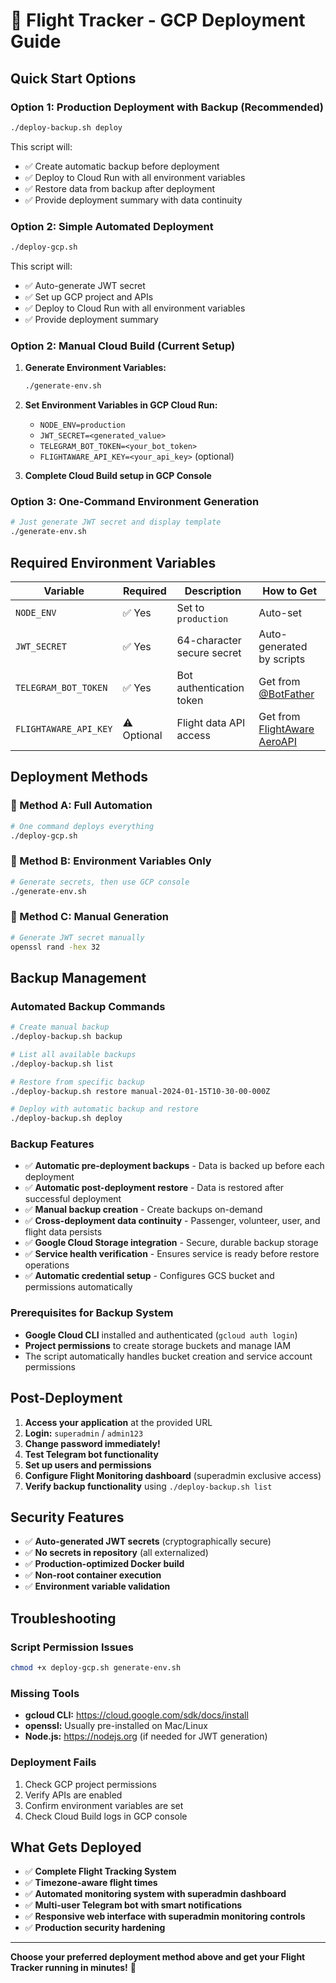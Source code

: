 # 🚀 Flight Tracker - GCP Deployment Guide

## Quick Start Options

### Option 1: Production Deployment with Backup (Recommended)
```bash
./deploy-backup.sh deploy
```
This script will:
- ✅ Create automatic backup before deployment
- ✅ Deploy to Cloud Run with all environment variables
- ✅ Restore data from backup after deployment
- ✅ Provide deployment summary with data continuity

### Option 2: Simple Automated Deployment
```bash
./deploy-gcp.sh
```
This script will:
- ✅ Auto-generate JWT secret
- ✅ Set up GCP project and APIs
- ✅ Deploy to Cloud Run with all environment variables
- ✅ Provide deployment summary

### Option 2: Manual Cloud Build (Current Setup)
1. **Generate Environment Variables:**
   ```bash
   ./generate-env.sh
   ```

2. **Set Environment Variables in GCP Cloud Run:**
   - `NODE_ENV=production`
   - `JWT_SECRET=<generated_value>`
   - `TELEGRAM_BOT_TOKEN=<your_bot_token>`
   - `FLIGHTAWARE_API_KEY=<your_api_key>` (optional)

3. **Complete Cloud Build setup in GCP Console**

### Option 3: One-Command Environment Generation
```bash
# Just generate JWT secret and display template
./generate-env.sh
```

## Required Environment Variables

| Variable | Required | Description | How to Get |
|----------|----------|-------------|------------|
| `NODE_ENV` | ✅ Yes | Set to `production` | Auto-set |
| `JWT_SECRET` | ✅ Yes | 64-character secure secret | Auto-generated by scripts |
| `TELEGRAM_BOT_TOKEN` | ✅ Yes | Bot authentication token | Get from [@BotFather](https://t.me/BotFather) |
| `FLIGHTAWARE_API_KEY` | ⚠️ Optional | Flight data API access | Get from [FlightAware AeroAPI](https://flightaware.com/commercial/aeroapi/) |

## Deployment Methods

### 🎯 Method A: Full Automation
```bash
# One command deploys everything
./deploy-gcp.sh
```

### 🎯 Method B: Environment Variables Only
```bash
# Generate secrets, then use GCP console
./generate-env.sh
```

### 🎯 Method C: Manual Generation
```bash
# Generate JWT secret manually
openssl rand -hex 32
```

## Backup Management

### Automated Backup Commands
```bash
# Create manual backup
./deploy-backup.sh backup

# List all available backups
./deploy-backup.sh list

# Restore from specific backup
./deploy-backup.sh restore manual-2024-01-15T10-30-00-000Z

# Deploy with automatic backup and restore
./deploy-backup.sh deploy
```

### Backup Features
- ✅ **Automatic pre-deployment backups** - Data is backed up before each deployment
- ✅ **Automatic post-deployment restore** - Data is restored after successful deployment
- ✅ **Manual backup creation** - Create backups on-demand
- ✅ **Cross-deployment data continuity** - Passenger, volunteer, user, and flight data persists
- ✅ **Google Cloud Storage integration** - Secure, durable backup storage
- ✅ **Service health verification** - Ensures service is ready before restore operations
- ✅ **Automatic credential setup** - Configures GCS bucket and permissions automatically

### Prerequisites for Backup System
- **Google Cloud CLI** installed and authenticated (`gcloud auth login`)
- **Project permissions** to create storage buckets and manage IAM
- The script automatically handles bucket creation and service account permissions

## Post-Deployment

1. **Access your application** at the provided URL
2. **Login:** `superadmin` / `admin123`
3. **Change password immediately!**
4. **Test Telegram bot functionality**
5. **Set up users and permissions**
6. **Configure Flight Monitoring dashboard** (superadmin exclusive access)
7. **Verify backup functionality** using `./deploy-backup.sh list`

## Security Features

- ✅ **Auto-generated JWT secrets** (cryptographically secure)
- ✅ **No secrets in repository** (all externalized)
- ✅ **Production-optimized Docker build**
- ✅ **Non-root container execution**
- ✅ **Environment variable validation**

## Troubleshooting

### Script Permission Issues
```bash
chmod +x deploy-gcp.sh generate-env.sh
```

### Missing Tools
- **gcloud CLI:** https://cloud.google.com/sdk/docs/install
- **openssl:** Usually pre-installed on Mac/Linux
- **Node.js:** https://nodejs.org (if needed for JWT generation)

### Deployment Fails
1. Check GCP project permissions
2. Verify APIs are enabled
3. Confirm environment variables are set
4. Check Cloud Build logs in GCP console

## What Gets Deployed

- ✅ **Complete Flight Tracking System**
- ✅ **Timezone-aware flight times**
- ✅ **Automated monitoring system with superadmin dashboard**
- ✅ **Multi-user Telegram bot with smart notifications**
- ✅ **Responsive web interface with superadmin monitoring controls**
- ✅ **Production security hardening**

---

**Choose your preferred deployment method above and get your Flight Tracker running in minutes!** 🎉
